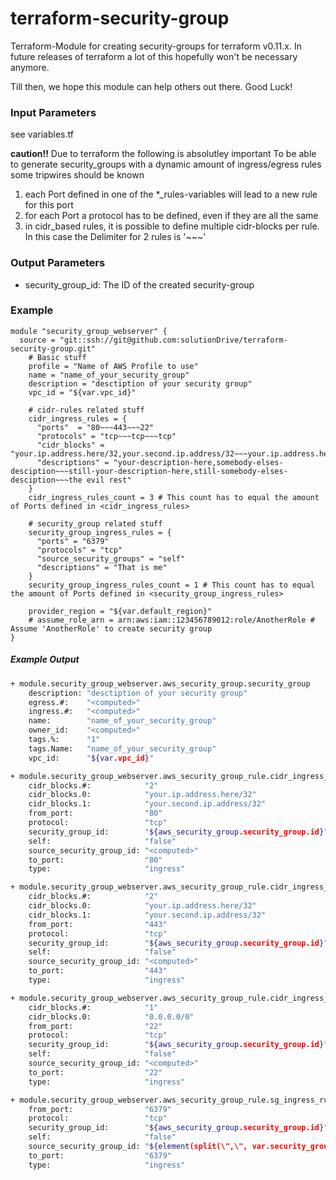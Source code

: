 # terraform-security-group
Terraform-Module for creating security-groups for terraform v0.11.x.
In future releases of terraform a lot of this hopefully won't be necessary anymore.

Till then, we hope this module can help others out there.
Good Luck!

### Input Parameters

see variables.tf

**__caution!!__**
Due to terraform the following is absolutley important
To be able to generate security_groups with a dynamic amount of ingress/egress rules some tripwires should be known
1. each Port defined in one of the *_rules-variables will lead to a new rule for this port
2. for each Port a protocol has to be defined, even if they are all the same
3. in cidr_based rules, it is possible to define multiple cidr-blocks per rule. In this case the Delimiter for 2 rules is '~~~' 


### Output Parameters
+ security_group_id: The ID of the created security-group

### Example
```hcl-terraform
module "security_group_webserver" {
  source = "git::ssh://git@github.com:solutionDrive/terraform-security-group.git"
    # Basic stuff
    profile = "Name of AWS Profile to use"
    name = "name_of_your_security_group"
    description = "desctiption of your security group"
    vpc_id = "${var.vpc_id}"
  
    # cidr-rules related stuff
    cidr_ingress_rules = {
      "ports"  = "80~~~443~~~22"
      "protocols" = "tcp~~~tcp~~~tcp"
      "cidr_blocks" = "your.ip.address.here/32,your.second.ip.address/32~~~your.ip.address.here/32,your.second.ip.address/32~~~0.0.0.0/0"
      "descriptions" = "your-description-here,somebody-elses-desciption~~~still-your-description-here,still-somebody-elses-desciption~~~the evil rest"
    }
    cidr_ingress_rules_count = 3 # This count has to equal the amount of Ports defined in <cidr_ingress_rules>
    
    # security_group related stuff
    security_group_ingress_rules = {
      "ports" = "6379"
      "protocols" = "tcp"
      "source_security_groups" = "self"
      "descriptions" = "That is me"
    }
    security_group_ingress_rules_count = 1 # This count has to equal the amount of Ports defined in <security_group_ingress_rules>
    
    provider_region = "${var.default_region}"
    # assume_role_arn = arn:aws:iam::123456789012:role/AnotherRole # Assume 'AnotherRole' to create security group
}
```

##### Example Output
```bash
+ module.security_group_webserver.aws_security_group.security_group
    description: "desctiption of your security group"
    egress.#:    "<computed>"
    ingress.#:   "<computed>"
    name:        "name_of_your_security_group"
    owner_id:    "<computed>"
    tags.%:      "1"
    tags.Name:   "name_of_your_security_group"
    vpc_id:      "${var.vpc_id}"

+ module.security_group_webserver.aws_security_group_rule.cidr_ingress_rule.0
    cidr_blocks.#:            "2"
    cidr_blocks.0:            "your.ip.address.here/32"
    cidr_blocks.1:            "your.second.ip.address/32"
    from_port:                "80"
    protocol:                 "tcp"
    security_group_id:        "${aws_security_group.security_group.id}"
    self:                     "false"
    source_security_group_id: "<computed>"
    to_port:                  "80"
    type:                     "ingress"

+ module.security_group_webserver.aws_security_group_rule.cidr_ingress_rule.1
    cidr_blocks.#:            "2"
    cidr_blocks.0:            "your.ip.address.here/32"
    cidr_blocks.1:            "your.second.ip.address/32"
    from_port:                "443"
    protocol:                 "tcp"
    security_group_id:        "${aws_security_group.security_group.id}"
    self:                     "false"
    source_security_group_id: "<computed>"
    to_port:                  "443"
    type:                     "ingress"

+ module.security_group_webserver.aws_security_group_rule.cidr_ingress_rule.2
    cidr_blocks.#:            "1"
    cidr_blocks.0:            "0.0.0.0/0"
    from_port:                "22"
    protocol:                 "tcp"
    security_group_id:        "${aws_security_group.security_group.id}"
    self:                     "false"
    source_security_group_id: "<computed>"
    to_port:                  "22"
    type:                     "ingress"

+ module.security_group_webserver.aws_security_group_rule.sg_ingress_rule
    from_port:                "6379"
    protocol:                 "tcp"
    security_group_id:        "${aws_security_group.security_group.id}"
    self:                     "false"
    source_security_group_id: "${element(split(\",\", var.security_group_ingress_rules[\"source_security_groups\"]), count.index) == \"self\" ? aws_security_group.security_group.id : element(split(\",\", var.security_group_ingress_rules[\"source_security_groups\"]), count.index)}"
    to_port:                  "6379"
    type:                     "ingress"

```
